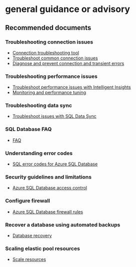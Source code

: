 <properties
	pageTitle="general guidance or advisory"
	description="general guidance or advisory"
	service="microsoft.sql"
	resource="servers"
	authors="emlisa"
	displayOrder=""
	selfHelpType="generic"
	supportTopicIds="32070561"
	productPesIds="13491"
	cloudEnvironments="public"
/>

# general guidance or advisory

## **Recommended documents**

### Troubleshooting connection issues<br>
* [Connection troubleshooting tool](https://support.microsoft.com/help/10085/troubleshooting-connectivity-issues-with-microsoft-azure-sql-database/)<br>
* [Troubleshoot common connection issues](https://docs.microsoft.com/azure/sql-database/sql-database-troubleshoot-common-connection-issues/)<br>
* [Diagnose and prevent connection and transient errors](https://docs.microsoft.com/azure/sql-database/sql-database-connectivity-issues/)

### Troubleshooting performance issues<br>
* [Troubleshoot performance issues with Intelligent Insights](https://docs.microsoft.com/azure/sql-database/sql-database-intelligent-insights-troubleshoot-performance/)<br>
* [Monitoring and performance tuning](https://docs.microsoft.com/azure/sql-database/sql-database-monitor-tune-overview/)

### Troubleshooting data sync<br>
* [Troubleshoot issues with SQL Data Sync](https://docs.microsoft.com/azure/sql-database/sql-database-troubleshoot-data-sync/)

### SQL Database FAQ<br>
* [FAQ](https://docs.microsoft.com/azure/sql-database/sql-database-faq/)

### Understanding error codes<br>
* [SQL error codes for Azure SQL Database](https://docs.microsoft.com/azure/sql-database/sql-database-develop-error-messages/)

### Security guidelines and limitations<br>
* [Azure SQL Database access control](https://docs.microsoft.com/azure/sql-database/sql-database-control-access/)

### Configure firewall<br>
* [Azure SQL Database firewall rules](https://docs.microsoft.com/azure/sql-database/sql-database-firewall-configure/)

### Recover a database using automated backups<br>
* [Database recovery](https://docs.microsoft.com/azure/sql-database/sql-database-recovery-using-backups/)

### Scaling elastic pool resources<br>
* [Scale resources](https://docs.microsoft.com/azure/sql-database/sql-database-elastic-pool-scale/)
